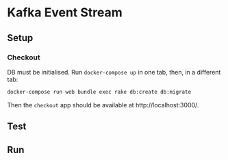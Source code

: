 # Kafka Event Stream

## Setup

### Checkout

DB must be initialised. Run `docker-compose up` in one tab, then, in a different tab:

```bash
docker-compose run web bundle exec rake db:create db:migrate
```

Then the `checkout` app should be available at http://localhost:3000/.

## Test

## Run

